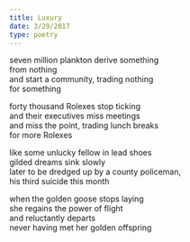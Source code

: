 ```yaml
---
title: Luxury
date: 3/29/2017
type: poetry
---
```


seven million plankton derive something  
from nothing  
and start a community, trading nothing  
for something

forty thousand Rolexes stop ticking  
and their executives miss meetings  
and miss the point, trading lunch breaks  
for more Rolexes

like some unlucky fellow in lead shoes  
gilded dreams sink slowly  
later to be dredged up by a county policeman,  
his third suicide this month

when the golden goose stops laying  
she regains the power of flight  
and reluctantly departs  
never having met her golden offspring
